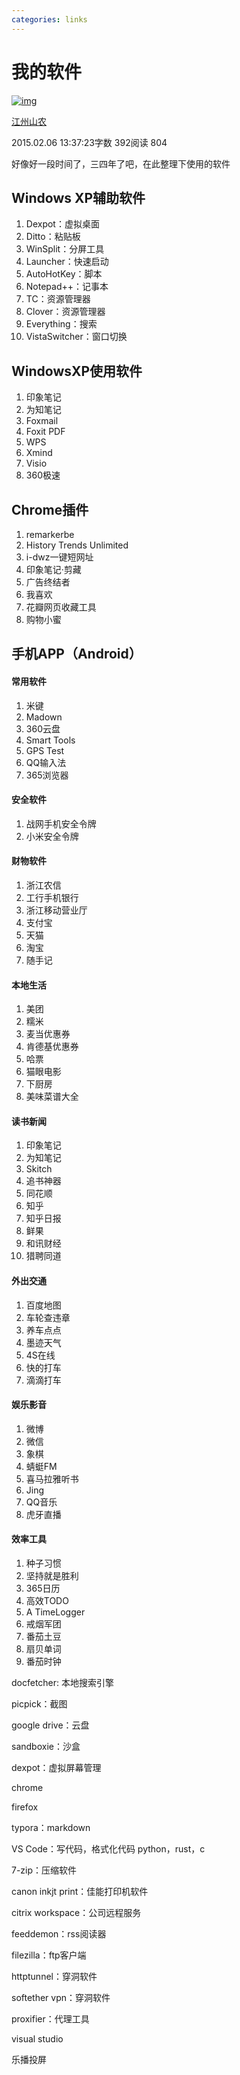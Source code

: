 ```yaml
---
categories: links
---
```

# 我的软件

[![img](https://upload.jianshu.io/users/upload_avatars/12573/cd2d7ab6d942.jpg?imageMogr2/auto-orient/strip|imageView2/1/w/96/h/96)](https://www.jianshu.com/u/FgMaPD)

[江州山农](https://www.jianshu.com/u/FgMaPD)

2015.02.06 13:37:23字数 392阅读 804

好像好一段时间了，三四年了吧，在此整理下使用的软件

## Windows XP辅助软件

1. Dexpot：虚拟桌面
2. Ditto：粘贴板
3. WinSplit：分屏工具
4. Launcher：快速启动
5. AutoHotKey：脚本
6. Notepad++：记事本
7. TC：资源管理器
8. Clover：资源管理器
9. Everything：搜索
10. VistaSwitcher：窗口切换

## WindowsXP使用软件

1. 印象笔记
2. 为知笔记
3. Foxmail
4. Foxit PDF
5. WPS
6. Xmind
7. Visio
8. 360极速

## Chrome插件

1. remarkerbe
2. History Trends Unlimited
3. i-dwz一键短网址
4. 印象笔记·剪藏
5. 广告终结者
6. 我喜欢
7. 花瓣网页收藏工具
8. 购物小蜜

## 手机APP（Android）

#### 常用软件

1. 米键
2. Madown
3. 360云盘
4. Smart Tools
5. GPS Test
6. QQ输入法
7. 365浏览器

#### 安全软件

1. 战网手机安全令牌
2. 小米安全令牌

#### 财物软件

1. 浙江农信
2. 工行手机银行
3. 浙江移动营业厅
4. 支付宝
5. 天猫
6. 淘宝
7. 随手记

#### 本地生活

1. 美团
2. 糯米
3. 麦当优惠券
4. 肯德基优惠券
5. 哈票
6. 猫眼电影
7. 下厨房
8. 美味菜谱大全

#### 读书新闻

1. 印象笔记
2. 为知笔记
3. Skitch
4. 追书神器
5. 同花顺
6. 知乎
7. 知乎日报
8. 鲜果
9. 和讯财经
10. 猎聘同道

#### 外出交通

1. 百度地图
2. 车轮查违章
3. 养车点点
4. 墨迹天气
5. 4S在线
6. 快的打车
7. 滴滴打车

#### 娱乐影音

1. 微博
2. 微信
3. 象棋
4. 蜻蜓FM
5. 喜马拉雅听书
6. Jing
7. QQ音乐
8. 虎牙直播

#### 效率工具

1. 种子习惯
2. 坚持就是胜利
3. 365日历
4. 高效TODO
5. A TimeLogger
6. 戒烟军团
7. 番茄土豆
8. 扇贝单词
9. 番茄时钟



docfetcher: 本地搜索引擎

picpick：截图

google drive：云盘

sandboxie：沙盒

dexpot：虚拟屏幕管理

chrome

firefox

typora：markdown

VS Code：写代码，格式化代码 python，rust，c

7-zip：压缩软件

canon inkjt print：佳能打印机软件

citrix workspace：公司远程服务

feeddemon：rss阅读器

filezilla：ftp客户端

httptunnel：穿洞软件

softether vpn：穿洞软件

proxifier：代理工具

visual studio

乐播投屏

